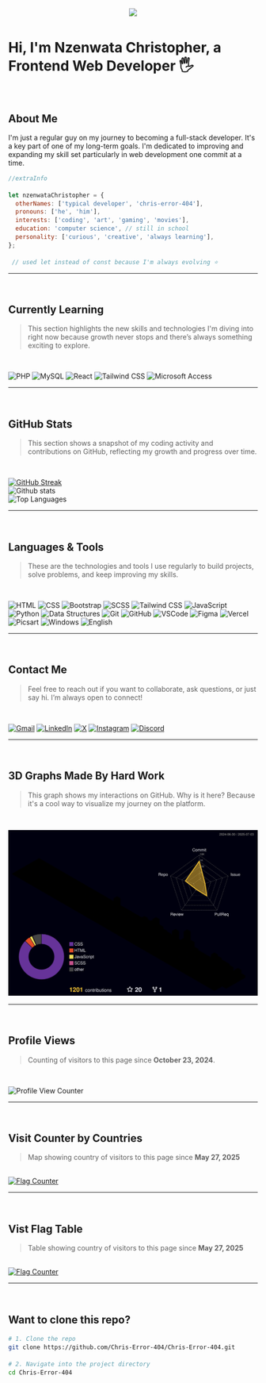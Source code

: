 <h1 align="center">
  <img src="https://readme-typing-svg.demolab.com/?lines=Hi,+I'm+Nzenwata+Christopher;A+Frontend+Web+Developer+and+Graphic+Designer&center=true&width=500&height=50">
</h1>

# Hi, I'm Nzenwata Christopher, a Frontend Web Developer 🖐

<br>

## About Me
I'm just a regular guy on my journey to becoming a full-stack developer. It's a key part of one of my long-term goals. I'm dedicated to improving and expanding my skill set particularly in web development one commit at a time.

```js
//extraInfo

let nzenwataChristopher = {
  otherNames: ['typical developer', 'chris-error-404'],
  pronouns: ['he', 'him'],
  interests: ['coding', 'art', 'gaming', 'movies'],
  education: 'computer science', // still in school
  personality: ['curious', 'creative', 'always learning'],
};

 // used let instead of const because I'm always evolving ⭐
```
---

<br>

## Currently Learning

> This section highlights the new skills and technologies I'm diving into right now because growth never stops and there’s always something exciting to explore.

<br>

![PHP](https://img.shields.io/badge/-PHP-777bb4?logo=php&logoColor=white&style=for-the-badge)
![MySQL](https://img.shields.io/badge/-MySQL-4479a1?logo=mysql&logoColor=white&style=for-the-badge)
![React](https://img.shields.io/badge/-React-61dafb?logo=react&logoColor=black&style=for-the-badge)
![Tailwind CSS](https://img.shields.io/badge/-Tailwind%20CSS-38b2ac?logo=tailwind-css&logoColor=white&style=for-the-badge)
![Microsoft Access](https://img.shields.io/badge/-Microsoft%20Access-A4373A?logo=microsoft-access&logoColor=white&style=for-the-badge)
<!--![SCSS](https://img.shields.io/badge/-SCSS-cc6699?logo=sass&logoColor=white&style=for-the-badge)-->

---

<br>

## GitHub Stats

> This section shows a snapshot of my coding activity and contributions on GitHub, reflecting my growth and progress over time.

<br>

[![GitHub Streak](https://github-readme-streak-stats-omega-swart.vercel.app?user=Chris-Error-404&theme=algolia)](https://git.io/streak-stats)
<br>
![Github stats](https://github-readme-stats.vercel.app/api?username=Chris-Error-404&count_private=true&show_icons=true&theme=algolia)
<br>
![Top Languages](https://github-readme-stats.vercel.app/api/top-langs/?username=CHRIS-ERROR-404&show_icons=true&theme=algolia)

---

<br>

## Languages & Tools

> These are the technologies and tools I use regularly to build projects, solve problems, and keep improving my skills.

<br>

<p align="left">
  <img src="https://img.shields.io/badge/-HTML-e34f26?logo=html5&logoColor=fff&style=for-the-badge" alt="HTML" />
  <img src="https://img.shields.io/badge/CSS-1572B6?logo=css3&logoColor=white&style=for-the-badge" alt="CSS" />
  <img src="https://img.shields.io/badge/-Bootstrap-7952b3?logo=bootstrap&logoColor=fff&style=for-the-badge" alt="Bootstrap" />
  <img src="https://img.shields.io/badge/-SCSS-cc6699?logo=sass&logoColor=white&style=for-the-badge" alt="SCSS" />
  <img src="https://img.shields.io/badge/-Tailwind%20CSS-38B2AC?logo=tailwindcss&logoColor=fff&style=for-the-badge" alt="Tailwind CSS" />
  <img src="https://img.shields.io/badge/-JavaScript-f7df1e?logo=javascript&logoColor=000&style=for-the-badge" alt="JavaScript" />
  <!--<img src="https://img.shields.io/badge/-W3.CSS-4caf50?logo=w3c&logoColor=fff" alt="W3.CSS" />-->
  <img src="https://img.shields.io/badge/-Python-3776ab?logo=python&logoColor=fff&style=for-the-badge" alt="Python" />
  <!--<img src="https://img.shields.io/badge/-Django-092e20?logo=django&logoColor=fff" alt="Django" />-->
  <!--<img src="https://img.shields.io/badge/-MySQL-4479a1?logo=mysql&logoColor=fff" alt="MySQL" />-->
  <img src="https://img.shields.io/badge/-Data%20Structures-007396?logo=databricks&logoColor=fff&style=for-the-badge" alt="Data Structures" />
  <img src="https://img.shields.io/badge/-Git-f05032?logo=git&logoColor=fff&style=for-the-badge" alt="Git" />
  <img src="https://img.shields.io/badge/-GitHub-181717?logo=github&logoColor=fff&style=for-the-badge" alt="GitHub" />
  <!--<img src="https://img.shields.io/badge/-React-61dafb?logo=react&logoColor=000" alt="React" />-->
  <img src="https://img.shields.io/badge/VSCode-007ACC?logo=visualstudiocode&logoColor=white&style=for-the-badge" alt="VSCode" />
  <img src="https://img.shields.io/badge/-Figma-f24e1e?logo=figma&logoColor=fff&style=for-the-badge" alt="Figma" />
  <img src="https://img.shields.io/badge/-Vercel-000?logo=vercel&logoColor=fff&style=for-the-badge" alt="Vercel" />
  <img src="https://img.shields.io/badge/-Picsart-9b4dca?logo=picsart&logoColor=fff&style=for-the-badge" alt="Picsart" />
  <img src="https://img.shields.io/badge/Windows-0078D6?logo=windows&logoColor=white&style=for-the-badge" alt="Windows" />
  <img src="https://img.shields.io/badge/-English-007396?logo=language&logoColor=fff&style=for-the-badge" alt="English" />
</p>

---

<br>

## Contact Me

> Feel free to reach out if you want to collaborate, ask questions, or just say hi. I’m always open to connect!

<br>

<p align="left">
  <a href="mailto:nzenwatachristopher186@gmail.com"><img src="https://img.shields.io/badge/Gmail-D14836?logo=gmail&logoColor=white&style=for-the-badge" alt="Gmail" /></a>
  <a href="https://www.linkedin.com/in/christopher-nzenwata-b52807334/"><img src="https://img.shields.io/badge/LinkedIn-0A66C2?logo=linkedin&logoColor=white&style=for-the-badge" alt="LinkedIn" /></a>
  <a href="https://x.com/Chris_Error_404"><img src="https://img.shields.io/badge/X/Twitter-000?logo=x&logoColor=white&style=for-the-badge" alt="X" /></a>
  <a href="https://www.instagram.com/typicaldeveloper"><img src="https://img.shields.io/badge/Instagram-E4405F?logo=instagram&logoColor=white&style=for-the-badge" alt="Instagram" /></a>
<a href="https://discord.gg/AJUzJ5dq">
  <img src="https://img.shields.io/badge/Discord-5865F2?logo=discord&logoColor=white&style=for-the-badge" alt="Discord" />
</a>
</p>

---

<br>

## 3D Graphs Made By Hard Work

> This graph shows my interactions on GitHub. Why is it here? Because it's a cool way to visualize my journey on the platform.

<br>

![3D Contribution Graph](./profile-3d-contrib/profile-night-rainbow.svg)

---

<br>

## Profile Views

> Counting of visitors to this page since **October 23, 2024**.

<br>

<p align="left">
  <img src="https://count.getloli.com/get/@Chris-Error-404.github.readme" alt="Profile View Counter" />
</p>

---

<br>

## Visit Counter by Countries

> Map showing country of visitors to this page since **May 27, 2025**

<br>

<a href="https://info.flagcounter.com/WRYg">
  <img src="https://s01.flagcounter.com/map/WRYg/size_s/txt_FFFFFF/border_333333/pageviews_1/viewers_0/flags_0/" alt="Flag Counter" border="0" />
</a>

---

<br>

## Vist Flag Table

> Table showing country of visitors to this page since **May 27, 2025**

<br>

<a href="https://info.flagcounter.com/WRYg">
  <img src="https://s01.flagcounter.com/countxl/WRYg/bg_000000/txt_FFFFFF/border_333333/columns_8/maxflags_250/viewers_0/labels_1/pageviews_1/flags_0/percent_0/" alt="Flag Counter" border="0" />
</a>

---

<br>

## Want to clone this repo?

```bash
# 1. Clone the repo
git clone https://github.com/Chris-Error-404/Chris-Error-404.git

# 2. Navigate into the project directory
cd Chris-Error-404
